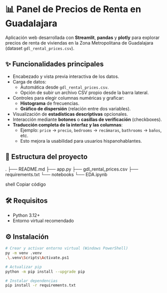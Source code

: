 # 📊 Panel de Precios de Renta en Guadalajara

Aplicación web desarrollada con **Streamlit**, **pandas** y **plotly** para explorar precios de renta de viviendas en la Zona Metropolitana de Guadalajara (dataset `gdl_rental_prices.csv`).

## ✨ Funcionalidades principales

- Encabezado y vista previa interactiva de los datos.
- Carga de datos:
  - Automática desde `gdl_rental_prices.csv`.
  - Opción de subir un archivo CSV propio desde la barra lateral.
- Controles para elegir columnas numéricas y graficar:
  - **Histograma** de frecuencias.
  - **Gráfico de dispersión** (relación entre dos variables).
- Visualización de **estadísticas descriptivas** opcionales.
- Interacción mediante **botones** o **casillas de verificación** (checkboxes).
- **Traducción completa de la interfaz y las columnas**:  
  - Ejemplo: `price` → `precio`, `bedrooms` → `recámaras`, `bathrooms` → `baños`, etc.  
  - Esto mejora la usabilidad para usuarios hispanohablantes.

## 📂 Estructura del proyecto

.
├── README.md
├── app.py
├── gdl_rental_prices.csv
├── requirements.txt
└── notebooks
└── EDA.ipynb

shell
Copiar código

## 🛠️ Requisitos

- Python 3.12+
- Entorno virtual recomendado

## ⚙️ Instalación

```bash
# Crear y activar entorno virtual (Windows PowerShell)
py -m venv .venv
.\.venv\Scripts\Activate.ps1

# Actualizar pip
python -m pip install --upgrade pip

# Instalar dependencias
pip install -r requirements.txt
